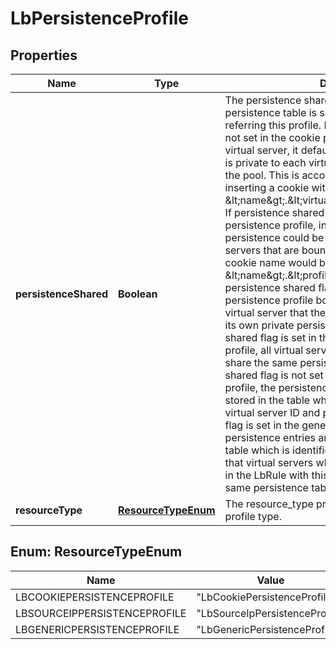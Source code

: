 # LbPersistenceProfile

## Properties
Name | Type | Description | Notes
------------ | ------------- | ------------- | -------------
**persistenceShared** | **Boolean** | The persistence shared flag identifies whether the persistence table is shared among virtual-servers referring this profile. If persistence shared flag is not set in the cookie persistence profile bound to a virtual server, it defaults to cookie persistence that is private to each virtual server and is qualified by the pool. This is accomplished by load balancer inserting a cookie with name in the format &amp;lt;name&amp;gt;.&amp;lt;virtual_server_id&amp;gt;.&amp;lt;pool_id&amp;gt;. If persistence shared flag is set in the cookie persistence profile, in cookie insert mode, cookie persistence could be shared across multiple virtual servers that are bound to the same pools. The cookie name would be changed to &amp;lt;name&amp;gt;.&amp;lt;profile-id&amp;gt;.&amp;lt;pool-id&amp;gt;. If persistence shared flag is not set in the sourceIp persistence profile bound to a virtual server, each virtual server that the profile is bound to maintains its own private persistence table. If persistence shared flag is set in the sourceIp persistence profile, all virtual servers the profile is bound to share the same persistence table. If persistence shared flag is not set in the generic persistence profile, the persistence entries are matched and stored in the table which is identified using both virtual server ID and profile ID. If persistence shared flag is set in the generic persistence profile, the persistence entries are matched and stored in the table which is identified using profile ID. It means that virtual servers which consume the same profile in the LbRule with this flag enabled are sharing the same persistence table.  |  [optional]
**resourceType** | [**ResourceTypeEnum**](#ResourceTypeEnum) | The resource_type property identifies persistence profile type.  | 

<a name="ResourceTypeEnum"></a>
## Enum: ResourceTypeEnum
Name | Value
---- | -----
LBCOOKIEPERSISTENCEPROFILE | &quot;LbCookiePersistenceProfile&quot;
LBSOURCEIPPERSISTENCEPROFILE | &quot;LbSourceIpPersistenceProfile&quot;
LBGENERICPERSISTENCEPROFILE | &quot;LbGenericPersistenceProfile&quot;
